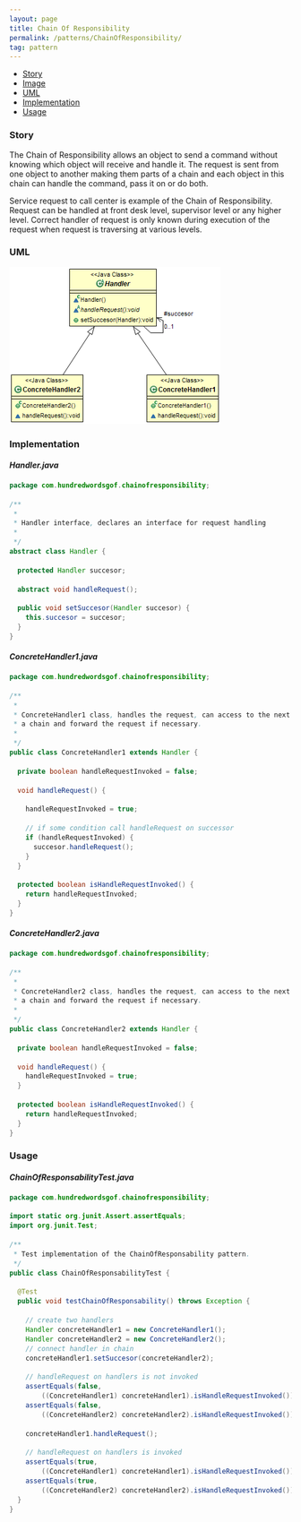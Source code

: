 ```yaml
---
layout: page
title: Chain Of Responsibility
permalink: /patterns/ChainOfResponsibility/
tag: pattern
---
```


* [Story](#Story)
* [Image](#Image)
* [UML](#UML)
* [Implementation](#Implementation)
* [Usage](#Usage)


###  <a id="Story"></a>Story 

The Chain of Responsibility allows an object to send a command without knowing which object will receive and handle it. 
The request is sent from one object to another making them parts of a chain and each object in this chain can handle the command, pass it on or do both. 

Service request to call center is example of the Chain of Responsibility. 
Request can be handled at front desk level, supervisor level or any higher level. 
Correct handler of request is only known during execution of the request when request is traversing at various levels. 





###  <a id="UML"></a>UML
[![](/assets/img/uml/chainofresponsibility.png)](/assets/img/uml/chainofresponsibility.png)

###  <a id="Implementation"></a>Implementation 

#### *Handler.java* 
```java 
package com.hundredwordsgof.chainofresponsibility;

/**
 * 
 * Handler interface, declares an interface for request handling
 *
 */
abstract class Handler {

  protected Handler succesor;

  abstract void handleRequest();

  public void setSuccesor(Handler succesor) {
    this.succesor = succesor;
  }
}
```

#### *ConcreteHandler1.java* 
```java 
package com.hundredwordsgof.chainofresponsibility;

/**
 * 
 * ConcreteHandler1 class, handles the request, can access to the next object in
 * a chain and forward the request if necessary.
 * 
 */
public class ConcreteHandler1 extends Handler {

  private boolean handleRequestInvoked = false;

  void handleRequest() {

    handleRequestInvoked = true;

    // if some condition call handleRequest on successor
    if (handleRequestInvoked) {
      succesor.handleRequest();
    }
  }

  protected boolean isHandleRequestInvoked() {
    return handleRequestInvoked;
  }
}
```

#### *ConcreteHandler2.java* 
```java 
package com.hundredwordsgof.chainofresponsibility;

/**
 * 
 * ConcreteHandler2 class, handles the request, can access to the next object in
 * a chain and forward the request if necessary.
 * 
 */
public class ConcreteHandler2 extends Handler {

  private boolean handleRequestInvoked = false;

  void handleRequest() {
    handleRequestInvoked = true;
  }

  protected boolean isHandleRequestInvoked() {
    return handleRequestInvoked;
  }
}
```

###  <a id="Usage"></a>Usage 

#### *ChainOfResponsabilityTest.java* 
```java 
package com.hundredwordsgof.chainofresponsibility;

import static org.junit.Assert.assertEquals;
import org.junit.Test;

/**
 * Test implementation of the ChainOfResponsability pattern.
 */
public class ChainOfResponsabilityTest {

  @Test
  public void testChainOfResponsability() throws Exception {

    // create two handlers
    Handler concreteHandler1 = new ConcreteHandler1();
    Handler concreteHandler2 = new ConcreteHandler2();
    // connect handler in chain
    concreteHandler1.setSuccesor(concreteHandler2);

    // handleRequest on handlers is not invoked
    assertEquals(false,
        ((ConcreteHandler1) concreteHandler1).isHandleRequestInvoked());
    assertEquals(false,
        ((ConcreteHandler2) concreteHandler2).isHandleRequestInvoked());

    concreteHandler1.handleRequest();

    // handleRequest on handlers is invoked
    assertEquals(true,
        ((ConcreteHandler1) concreteHandler1).isHandleRequestInvoked());
    assertEquals(true,
        ((ConcreteHandler2) concreteHandler2).isHandleRequestInvoked());
  }
}
```


